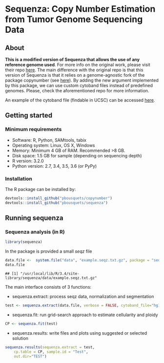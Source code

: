 

Sequenza: Copy Number Estimation from Tumor Genome Sequencing Data
==================================================================

About
-----

__This is a modified version of Sequenza that allows the use of any reference genome used__. For more info on the original work, please visit their repo [here](https://bitbucket.org/sequenzatools/sequenza). The main difference with the original repo is that this version of Sequenza is that it relies on a genome-agnostic fork of the package copynumber (see [here](Irrationone/copynumber)). By adding the new argument implemented by this package, we can use custom cytoband files instead of predefined genomes. Please, check the aforementioned repo for more information.

An example of the cytoband file (findable in UCSC) can be accessed [here](data/mm39.cytoband.txt).

Getting started
---------------

### Minimum requirements

-   Software: R, Python, SAMtools, tabix
-   Operating system: Linux, OS X, Windows
-   Memory: Minimum 4 GB of RAM. Recommended >8 GB.
-   Disk space: 1.5 GB for sample (depending on sequencing depth)
-   R version: 3.2.0
-   Python version: 2.7, 3.4, 3.5, 3.6 (or PyPy)

### Installation

The R package can be installed by:

``` r
devtools::install_github("pbousquets/copynumber")
devtools::install_github("pbousquets/sequenza")
```


Running sequenza
----------------

### Sequenza analysis (in R)

``` r
library(sequenza)
```

In the package is provided a small *seqz* file

``` r
data.file <-  system.file("data", "example.seqz.txt.gz", package = "sequenza")
data.file
```

    ## [1] "/usr/local/lib/R/3.4/site-library/sequenza/data/example.seqz.txt.gz"

The main interface consists of 3 functions:

-   sequenza.extract: process seqz data, normalization and segmentation

``` r
test <- sequenza.extract(data.file, verbose = FALSE, cytoband_file="hg19.cytoband.txt")
```

-   sequenza.fit: run grid-search approach to estimate cellularity and ploidy

``` r
CP <- sequenza.fit(test)
```

-   sequenza.results: write files and plots using suggested or selected solution

``` r
sequenza.results(sequenza.extract = test,
    cp.table = CP, sample.id = "Test",
    out.dir="TEST")
```